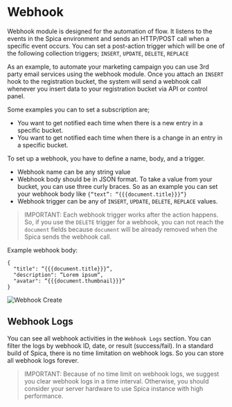 # Webhook

Webhook module is designed for the automation of flow. It listens to the events in the Spica environment and sends an HTTP/POST call when a specific event occurs. You can set a post-action trigger which will be one of the following collection triggers; `INSERT`, `UPDATE`, `DELETE`, `REPLACE`

As an example, to automate your marketing campaign you can use 3rd party email services using the webhook module. Once you attach an `INSERT` hook to the registration bucket, the system will send a webhook call whenever you insert data to your registration bucket via API or control panel.

Some examples you can to set a subscription are;

- You want to get notified each time when there is a new entry in a specific bucket.
- You want to get notified each time when there is a change in an entry in a specific bucket.

To set up a webhook, you have to define a name, body, and a trigger.

- Webhook name can be any string value
- Webhook body should be in JSON format. To take a value from your bucket, you can use three curly braces. So as an example you can set your webhook body like `{“text”: “{{{document.title}}}“}`
- Webhook trigger can be any of `INSERT`, `UPDATE`, `DELETE`, `REPLACE` values.

> IMPORTANT: Each webhook trigger works after the action happens. So, if you use the `DELETE` trigger for a webhook, you can not reach the `document` fields because `document` will be already removed when the Spica sends the webhook call.

Example webhook body:

```
{
  "title": “{{{document.title}}}“,
  "description": “Lorem ipsum“,
  "avatar": “{{{document.thumbnail}}}“
}
```

![Webhook Create](assets/images/docs/function/webhooks.png)

## Webhook Logs

You can see all webhook activities in the `Webhook Logs` section. You can filter the logs by webhook ID, date, or result (success/fail). In a standard build of Spica, there is no time limitation on webhook logs. So you can store all webhook logs forever.

> IMPORTANT: Because of no time limit on webhook logs, we suggest you clear webhook logs in a time interval. Otherwise, you should consider your server hardware to use Spica instance with high performance.
